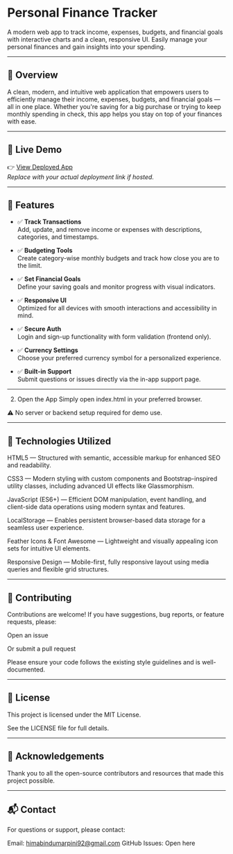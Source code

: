 # Personal Finance Tracker

A modern web app to track income, expenses, budgets, and financial goals with interactive charts and a clean, responsive UI. Easily manage your personal finances and gain insights into your spending.

---

## 💸 Overview

A clean, modern, and intuitive web application that empowers users to efficiently manage their income, expenses, budgets, and financial goals — all in one place. Whether you're saving for a big purchase or trying to keep monthly spending in check, this app helps you stay on top of your finances with ease.

---

## 🚀 Live Demo

👉 [View Deployed App](#)  
*Replace with your actual deployment link if hosted.*

---

## 🌟 Features

- ✅ **Track Transactions**  
  Add, update, and remove income or expenses with descriptions, categories, and timestamps.

- ✅ **Budgeting Tools**  
  Create category-wise monthly budgets and track how close you are to the limit.

- ✅ **Set Financial Goals**  
  Define your saving goals and monitor progress with visual indicators.

- ✅ **Responsive UI**  
  Optimized for all devices with smooth interactions and accessibility in mind.

- ✅ **Secure Auth**  
  Login and sign-up functionality with form validation (frontend only).

- ✅ **Currency Settings**  
  Choose your preferred currency symbol for a personalized experience.

- ✅ **Built-in Support**  
  Submit questions or issues directly via the in-app support page.

---

2. Open the App
Simply open index.html in your preferred browser.

⚠️ No server or backend setup required for demo use.

---

## 🧰 Technologies Utilized

HTML5 — Structured with semantic, accessible markup for enhanced SEO and readability.

CSS3 — Modern styling with custom components and Bootstrap-inspired utility classes, including advanced UI effects like Glassmorphism.

JavaScript (ES6+) — Efficient DOM manipulation, event handling, and client-side data operations using modern syntax and features.

LocalStorage — Enables persistent browser-based data storage for a seamless user experience.

Feather Icons & Font Awesome — Lightweight and visually appealing icon sets for intuitive UI elements.

Responsive Design — Mobile-first, fully responsive layout using media queries and flexible grid structures.

---

## 🤝 Contributing

Contributions are welcome! If you have suggestions, bug reports, or feature requests, please:

Open an issue

Or submit a pull request

Please ensure your code follows the existing style guidelines and is well-documented.

---

## 📄 License

This project is licensed under the MIT License.

See the LICENSE file for full details.


---

## 🙏 Acknowledgements

Thank you to all the open-source contributors and resources that made this project possible.

---

## 📬 Contact

For questions or support, please contact:

Email: himabindumarpini92@gmail.com
GitHub Issues: Open here

